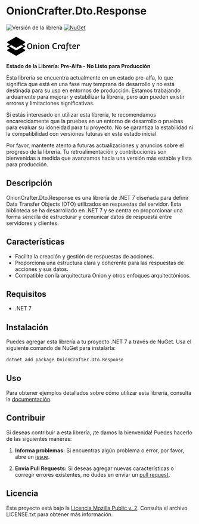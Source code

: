 # OnionCrafter.Dto.Response

![Versión de la librería](https://img.shields.io/badge/Versi%C3%B3n-1.0.0-brightgreen) [![NuGet](https://img.shields.io/nuget/v/OnionCrafter.Dto.Response.svg)](https://www.nuget.org/packages/OnionCrafter.Dto.Response/)

![](https://raw.githubusercontent.com/Dtopiast/OnionCrafter.Dto.Response/main/Images/Logo.png)

**Estado de la Librería: Pre-Alfa - No Listo para Producción**

Esta librería se encuentra actualmente en un estado pre-alfa, lo que significa que está en una fase muy temprana de desarrollo y no está destinada para su uso en entornos de producción. Estamos trabajando arduamente para mejorar y estabilizar la librería, pero aún pueden existir errores y limitaciones significativas.

Si estás interesado en utilizar esta librería, te recomendamos encarecidamente que la pruebes en un entorno de desarrollo o pruebas para evaluar su idoneidad para tu proyecto. No se garantiza la estabilidad ni la compatibilidad con versiones futuras en este estado inicial.

Por favor, mantente atento a futuras actualizaciones y anuncios sobre el progreso de la librería. Tu retroalimentación y contribuciones son bienvenidas a medida que avanzamos hacia una versión más estable y lista para producción.

## Descripción

OnionCrafter.Dto.Response es una librería de .NET 7 diseñada para definir Data Transfer Objects (DTO) utilizados en respuestas del servidor. Esta biblioteca se ha desarrollado en .NET 7 y se centra en proporcionar una forma sencilla de estructurar y comunicar datos de respuesta entre servidores y clientes.

## Características

- Facilita la creación y gestión de respuestas de acciones.
- Proporciona una estructura clara y coherente para las respuestas de acciones y sus datos.
- Compatible con la arquitectura Onion y otros enfoques arquitectónicos.

## Requisitos

- .NET 7

## Instalación

Puedes agregar esta librería a tu proyecto .NET 7 a través de NuGet. Usa el siguiente comando de NuGet para instalarla:

```bash
dotnet add package OnionCrafter.Dto.Response
```

## Uso

Para obtener ejemplos detallados sobre cómo utilizar esta librería, consulta la [documentación](https://github.com/Dtopiast/OnionCrafter.Dto.Response/wiki).


## Contribuir

Si deseas contribuir a esta librería, ¡te damos la bienvenida! Puedes hacerlo de las siguientes maneras:

1. **Informa problemas:** Si encuentras algún problema o error, por favor, abre un [issue](https://github.com/dtopiast/OnionCrafter.Dto.Response/issues).

2. **Envía Pull Requests:** Si deseas agregar nuevas características o corregir errores existentes, no dudes en enviar un [pull request](https://github.com/dtopiast/OnionCrafter.Dto.Response/pulls).

## Licencia

Este proyecto está bajo la [Licencia Mozilla Public v. 2](LICENSE.txt). Consulta el archivo LICENSE.txt para obtener más información.
